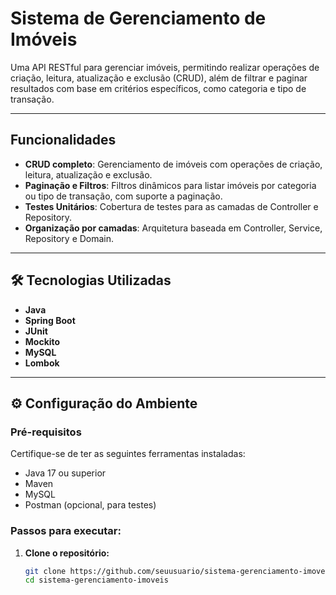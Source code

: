 # Sistema de Gerenciamento de Imóveis

Uma API RESTful para gerenciar imóveis, permitindo realizar operações de criação, leitura, atualização e exclusão (CRUD), além de filtrar e paginar resultados com base em critérios específicos, como categoria e tipo de transação.

---

## Funcionalidades

- **CRUD completo**: Gerenciamento de imóveis com operações de criação, leitura, atualização e exclusão.
- **Paginação e Filtros**: Filtros dinâmicos para listar imóveis por categoria ou tipo de transação, com suporte a paginação.
- **Testes Unitários**: Cobertura de testes para as camadas de Controller e Repository.
- **Organização por camadas**: Arquitetura baseada em Controller, Service, Repository e Domain.

---

## 🛠️ Tecnologias Utilizadas

- **Java**  
- **Spring Boot**  
- **JUnit**  
- **Mockito**  
- **MySQL**  
- **Lombok**  

---

## ⚙️ Configuração do Ambiente

### Pré-requisitos
Certifique-se de ter as seguintes ferramentas instaladas:
- Java 17 ou superior
- Maven
- MySQL
- Postman (opcional, para testes)

### Passos para executar:

1. **Clone o repositório:**
   ```bash
   git clone https://github.com/seuusuario/sistema-gerenciamento-imoveis.git
   cd sistema-gerenciamento-imoveis
